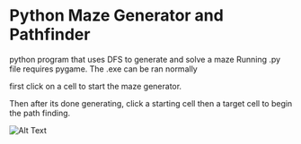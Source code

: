 # Python Maze Generator and Pathfinder
python program that uses DFS to generate and solve a maze
Running .py file requires pygame. The .exe can be ran normally

first click on a cell to start the maze generator.

Then after its done generating, click a starting cell then a target cell to begin the path finding.

![Alt Text](https://i.imgur.com/lFefYVA.gif)
